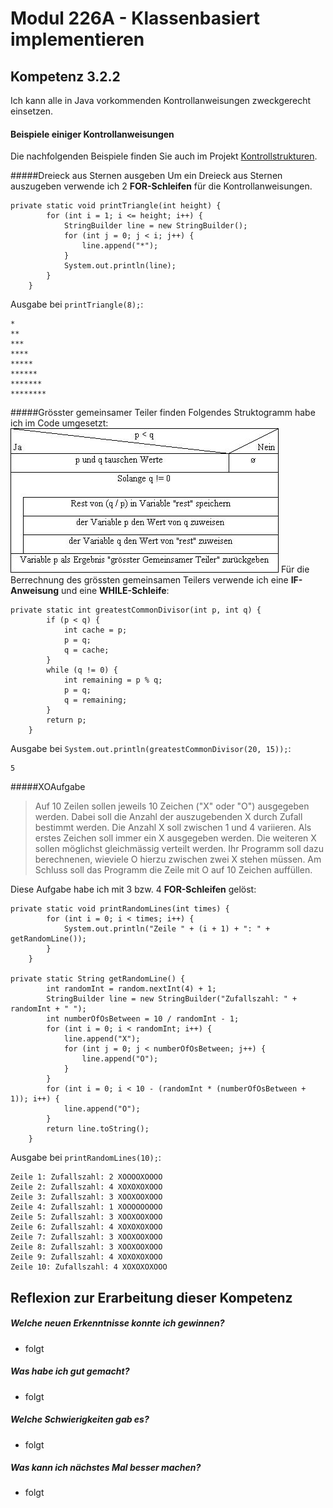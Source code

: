 # Modul 226A - Klassenbasiert implementieren
## Kompetenz 3.2.2
Ich kann alle in Java vorkommenden Kontrollanweisungen zweckgerecht einsetzen.

#### Beispiele einiger Kontrollanweisungen

Die nachfolgenden Beispiele finden Sie auch im Projekt [Kontrollstrukturen](../Projekte/kontrollstrukturen).

#####Dreieck aus Sternen ausgeben
Um ein Dreieck aus Sternen auszugeben verwende ich 2 **FOR-Schleifen** für die Kontrollanweisungen.
```
private static void printTriangle(int height) {
		for (int i = 1; i <= height; i++) {
			StringBuilder line = new StringBuilder();
			for (int j = 0; j < i; j++) {
				line.append("*");
			}
			System.out.println(line);
		}
	}
```
Ausgabe bei `printTriangle(8);`:
```
*
**
***
****
*****
******
*******
********
```

#####Grösster gemeinsamer Teiler finden
Folgendes Struktogramm habe ich im Code umgesetzt:
![Struktogramm Grösster gemeinsamer Teiler](./pictures/StruktogrammGgt.jpg)
Für die Berrechnung des grössten gemeinsamen Teilers verwende ich eine **IF-Anweisung** und eine **WHILE-Schleife**:
```
private static int greatestCommonDivisor(int p, int q) {
		if (p < q) {
			int cache = p;
			p = q;
			q = cache;
		}
		while (q != 0) {
			int remaining = p % q;
			p = q;
			q = remaining;
		}
		return p;
	}
```
Ausgabe bei `System.out.println(greatestCommonDivisor(20, 15));`:
```
5
```

#####XOAufgabe
> Auf 10 Zeilen sollen jeweils 10 Zeichen ("X" oder "O") ausgegeben werden. Dabei
soll die Anzahl der auszugebenden X durch Zufall bestimmt werden. Die Anzahl X
soll zwischen 1 und 4 variieren. Als erstes Zeichen soll immer ein X ausgegeben
werden. Die weiteren X sollen möglichst gleichmässig verteilt werden. Ihr
Programm soll dazu berechnenen, wieviele O hierzu zwischen zwei X stehen
müssen. Am Schluss soll das Programm die Zeile mit O auf 10 Zeichen auffüllen.

Diese Aufgabe habe ich mit 3 bzw. 4 **FOR-Schleifen** gelöst:

```
private static void printRandomLines(int times) {
		for (int i = 0; i < times; i++) {
			System.out.println("Zeile " + (i + 1) + ": " + getRandomLine());
		}
	}

private static String getRandomLine() {
		int randomInt = random.nextInt(4) + 1;
		StringBuilder line = new StringBuilder("Zufallszahl: " + randomInt + " ");
		int numberOfOsBetween = 10 / randomInt - 1;
		for (int i = 0; i < randomInt; i++) {
			line.append("X");
			for (int j = 0; j < numberOfOsBetween; j++) {
				line.append("O");
			}
		}
		for (int i = 0; i < 10 - (randomInt * (numberOfOsBetween + 1)); i++) {
			line.append("O");
		}
		return line.toString();
	}
```
Ausgabe bei `printRandomLines(10);`:
```
Zeile 1: Zufallszahl: 2 XOOOOXOOOO
Zeile 2: Zufallszahl: 4 XOXOXOXOOO
Zeile 3: Zufallszahl: 3 XOOXOOXOOO
Zeile 4: Zufallszahl: 1 XOOOOOOOOO
Zeile 5: Zufallszahl: 3 XOOXOOXOOO
Zeile 6: Zufallszahl: 4 XOXOXOXOOO
Zeile 7: Zufallszahl: 3 XOOXOOXOOO
Zeile 8: Zufallszahl: 3 XOOXOOXOOO
Zeile 9: Zufallszahl: 4 XOXOXOXOOO
Zeile 10: Zufallszahl: 4 XOXOXOXOOO
```

## Reflexion zur Erarbeitung dieser Kompetenz

##### Welche neuen Erkenntnisse konnte ich gewinnen?
- folgt

##### Was habe ich gut gemacht?
- folgt

##### Welche Schwierigkeiten gab es?
- folgt

##### Was kann ich nächstes Mal besser machen?
- folgt